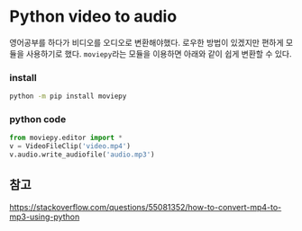 # Python video to audio
영어공부를 하다가 비디오를 오디오로 변환해야했다. 로우한 방법이 있겠지만 편하게 모듈을 사용하기로 했다. `moviepy`라는 모듈을 이용하면 아래와 같이 쉽게 변환할 수 있다.
### install
``` bash
python -m pip install moviepy
```
### python code
``` python
from moviepy.editor import *
v = VideoFileClip('video.mp4')
v.audio.write_audiofile('audio.mp3')
```

## 참고
https://stackoverflow.com/questions/55081352/how-to-convert-mp4-to-mp3-using-python